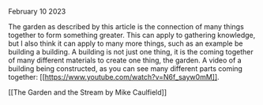 February 10 2023

The garden as described by this article is the connection of many things together to form something greater. This can apply to gathering knowledge, but I also think it can apply to many more things, such as an example be building a building. A building is not just one thing, it is the coming together of many different materials to create one thing, the garden. A video of a building being constructed, as you can see many different parts coming together: [[https://www.youtube.com/watch?v=N6f_sayw0mM]].

[[The Garden and the Stream by Mike Caulfield]]
